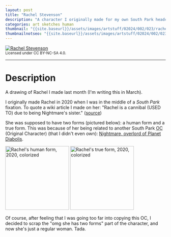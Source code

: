 ```yaml
---
layout: post
title: "Rachel Stevenson"
description: "A character I originally made for my own South Park headcannon."
categories: art sketches human
thumbnail: "{{site.baseurl}}/assets/images/artstuff/02024/002/023/rachel.png"
thumbnailnotseo: "{{site.baseurl}}/assets/images/artstuff/02024/002/023/rachel-thumb.png"
---
```


<a href="{{site.baseurl}}/assets/images/artstuff/02024/002/023/rachel.png"><img src="{{site.baseurl}}/assets/images/artstuff/02024/002/023/rachel-small.png" title="Rachel Stevenson" alt="Rachel Stevenson"></a>
<br>
<small>Licensed under CC BY-NC-SA 4.0.</small>
<br>
<hr>

# Description

A drawing of Rachel I made last month (I'm writing this in March).

I originally made Rachel in 2020 when I was in the middle of a *South Park* fixation. To quote a wiki article I made on her: "Rachel is a cannibal (USED TO) due to being Nightmare's sister." (<a href="https://web.archive.org/web/20240305032928/https://officialsouthparkocmania.fandom.com/wiki/Rachel">source</a>)

She was supposed to have two forms (pictured below): a human form and a true form. This was because of her being related to another South Park <abbr title="Original Character" alt="Original Character">OC</abbr> (Original Character) (that I didn't even own): <a href="https://southparkfanon.fandom.com/wiki/Nightmare_(Character)">Nightmare, overlord of Planet Diabolis</a>.

<img src="{{site.baseurl}}/assets/images/postspecific/Rachel.jpg" width="200" height="200" alt="Rachel's human form, 2020, colorized" title="Rachel's human form, 2020, colorized"> <img src="{{site.baseurl}}/assets/images/postspecific/RachelTrue.jpg" width="200" height="200" alt="Rachel's true form, 2020, colorized" title="Rachel's true form, 2020, colorized">

Of course, after feeling that I was going too far into copying this OC, I decided to scrap the "omg she has two forms" part of the character, and now she's just a regular woman. Tada.